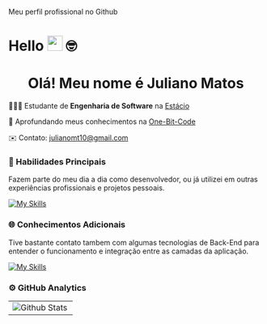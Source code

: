 Meu perfil profissional no Github

# Hello <img src="https://media.giphy.com/media/hvRJCLFzcasrR4ia7z/giphy.gif" width="30"> 🤓

<div align="center">
  <h1>Olá! Meu nome é Juliano Matos </h1>
</div>

 <!--<img src="https://raw.githubusercontent.com/MicaelliMedeiros/micaellimedeiros/master/image/computer-illustration.png" alt="ilustração de um computador" min-width="400px" max-width="350px" width="350px" align="right"> -->

<p align="left">👨🏻‍🎓 Estudante de <strong>Engenharia de Software</strong>  na <a href="https://www.uepa.br/" target="_blank">Estácio</a>
<p align="left">🌱 Aprofundando meus conhecimentos na <a href="https://www.rocketseat.com.br/" target="_blank">One-Bit-Code</a> </p>
<p align="left">✉️ Contato: <a href="mailto:julianomt10@gmail.com">julianomt10@gmail.com</a> </p>



<h3 align="left">🚀 Habilidades Principais</h3>
<p align="left">Fazem parte do meu dia a dia como desenvolvedor, ou já utilizei  em outras experiências profissionais e projetos pessoais. </p>

[![My Skills](https://skillicons.dev/icons?i=html,css,javascript,typescript,react,redux,next,tailwind,git,github,gitlab)](https://skillicons.dev)

<h3 align="left">🌐 Conhecimentos Adicionais</h3>
<p align="left">Tive bastante contato tambem com algumas tecnologias de Back-End para entender o funcionamento e integração entre as camadas da aplicação. </p>

[![My Skills](https://skillicons.dev/icons?i=nodejs,vitest,prisma,supabase,firebase,mysql,sqlite)](https://skillicons.dev)





### ⚙️ GitHub Analytics

<table>
  <tr>
    <td>
      <img
        align="left"
        src="https://github-readme-stats.vercel.app/api/top-langs/?username=Viniciusrbr&theme=react&hide_border=false&include_all_commits=true&count_private=true&layout=compact"
        alt="Github Stats"
      />
    </td>
  
